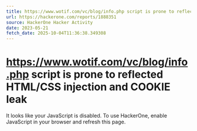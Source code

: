 ```yaml
---
title: https://www.wotif.com/vc/blog/info.php script is prone to reflected HTML/CSS injection and COOKIE leak
url: https://hackerone.com/reports/1888351
source: HackerOne Hacker Activity
date: 2023-05-21
fetch_date: 2025-10-04T11:36:38.349308
---
```


# https://www.wotif.com/vc/blog/info.php script is prone to reflected HTML/CSS injection and COOKIE leak

It looks like your JavaScript is disabled. To use HackerOne, enable JavaScript in your browser and refresh this page.